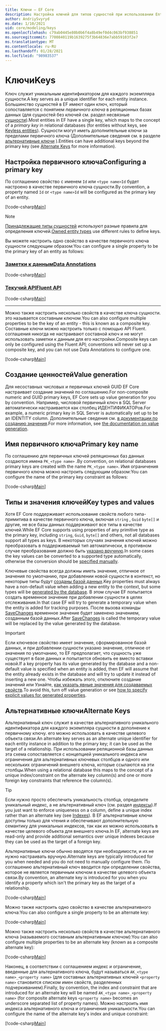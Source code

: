 ```yaml
---
title: Ключи — EF Core
description: Настройка ключей для типов сущностей при использовании Entity Framework Core
author: AndriySvyryd
ms.date: 1/10/2021
uid: core/modeling/keys
ms.openlocfilehash: c79ab0445e80b0b6f4a8b49ef0d4c063bf938851
ms.sourcegitcommit: 7700840119b1639275f3b64836e7abb59103f2e7
ms.translationtype: MT
ms.contentlocale: ru-RU
ms.lasthandoff: 01/28/2021
ms.locfileid: "98983537"
---
```

# <a name="keys"></a><span data-ttu-id="1a471-103">Ключи</span><span class="sxs-lookup"><span data-stu-id="1a471-103">Keys</span></span>

<span data-ttu-id="1a471-104">Ключ служит уникальным идентификатором для каждого экземпляра сущности.</span><span class="sxs-lookup"><span data-stu-id="1a471-104">A key serves as a unique identifier for each entity instance.</span></span> <span data-ttu-id="1a471-105">Большинство сущностей в EF имеют один ключ, который сопоставляется с понятием *первичного ключа* в реляционных базах данных (для сущностей без ключей см. раздел несвязные [сущности](xref:core/modeling/keyless-entity-types)).</span><span class="sxs-lookup"><span data-stu-id="1a471-105">Most entities in EF have a single key, which maps to the concept of a *primary key* in relational databases (for entities without keys, see [Keyless entities](xref:core/modeling/keyless-entity-types)).</span></span> <span data-ttu-id="1a471-106">Сущности могут иметь дополнительные ключи за пределами первичного ключа (Дополнительные сведения см. в разделе [альтернативные ключи](#alternate-keys) ).</span><span class="sxs-lookup"><span data-stu-id="1a471-106">Entities can have additional keys beyond the primary key (see [Alternate Keys](#alternate-keys) for more information).</span></span>

## <a name="configuring-a-primary-key"></a><span data-ttu-id="1a471-107">Настройка первичного ключа</span><span class="sxs-lookup"><span data-stu-id="1a471-107">Configuring a primary key</span></span>

<span data-ttu-id="1a471-108">По соглашению свойство с именем `Id` или `<type name>Id` будет настроено в качестве первичного ключа сущности.</span><span class="sxs-lookup"><span data-stu-id="1a471-108">By convention, a property named `Id` or `<type name>Id` will be configured as the primary key of an entity.</span></span>

[!code-csharp[Main](../../../samples/core/Modeling/Conventions/KeyId.cs?name=KeyId&highlight=3,11)]

> [!NOTE]
> <span data-ttu-id="1a471-109">[Принадлежащие типы сущностей](xref:core/modeling/owned-entities) используют разные правила для определения ключей.</span><span class="sxs-lookup"><span data-stu-id="1a471-109">[Owned entity types](xref:core/modeling/owned-entities) use different rules to define keys.</span></span>

<span data-ttu-id="1a471-110">Вы можете настроить одно свойство в качестве первичного ключа сущности следующим образом:</span><span class="sxs-lookup"><span data-stu-id="1a471-110">You can configure a single property to be the primary key of an entity as follows:</span></span>

### <a name="data-annotations"></a>[<span data-ttu-id="1a471-111">Заметки к данным</span><span class="sxs-lookup"><span data-stu-id="1a471-111">Data Annotations</span></span>](#tab/data-annotations)

[!code-csharp[Main](../../../samples/core/Modeling/DataAnnotations/KeySingle.cs?name=KeySingle&highlight=3)]

### <a name="fluent-api"></a>[<span data-ttu-id="1a471-112">Текучий API</span><span class="sxs-lookup"><span data-stu-id="1a471-112">Fluent API</span></span>](#tab/fluent-api)

[!code-csharp[Main](../../../samples/core/Modeling/FluentAPI/KeySingle.cs?name=KeySingle&highlight=4)]

***

<span data-ttu-id="1a471-113">Можно также настроить несколько свойств в качестве ключа сущности. это называется составным ключом.</span><span class="sxs-lookup"><span data-stu-id="1a471-113">You can also configure multiple properties to be the key of an entity - this is known as a composite key.</span></span> <span data-ttu-id="1a471-114">Составные ключи можно настроить только с помощью API Fluent. соглашения никогда не настраивают составной ключ и не могут использовать заметки к данным для его настройки.</span><span class="sxs-lookup"><span data-stu-id="1a471-114">Composite keys can only be configured using the Fluent API; conventions will never set up a composite key, and you can not use Data Annotations to configure one.</span></span>

[!code-csharp[Main](../../../samples/core/Modeling/FluentAPI/KeyComposite.cs?name=KeyComposite&highlight=4)]

## <a name="value-generation"></a><span data-ttu-id="1a471-115">Создание ценностей</span><span class="sxs-lookup"><span data-stu-id="1a471-115">Value generation</span></span>

<span data-ttu-id="1a471-116">Для несоставных числовых и первичных ключей GUID EF Core настраивает создание значений по соглашению.</span><span class="sxs-lookup"><span data-stu-id="1a471-116">For non-composite numeric and GUID primary keys, EF Core sets up value generation for you by convention.</span></span> <span data-ttu-id="1a471-117">Например, числовой первичный ключ в SQL Server автоматически настраивается как столбец ИДЕНТИФИКАТОРов.</span><span class="sxs-lookup"><span data-stu-id="1a471-117">For example, a numeric primary key in SQL Server is automatically set up to be an IDENTITY column.</span></span> <span data-ttu-id="1a471-118">Дополнительные сведения см. [в документации по созданию значения](xref:core/modeling/generated-properties).</span><span class="sxs-lookup"><span data-stu-id="1a471-118">For more information, see [the documentation on value generation](xref:core/modeling/generated-properties).</span></span>

## <a name="primary-key-name"></a><span data-ttu-id="1a471-119">Имя первичного ключа</span><span class="sxs-lookup"><span data-stu-id="1a471-119">Primary key name</span></span>

<span data-ttu-id="1a471-120">По соглашению для первичных ключей реляционных баз данных создаются имена `PK_<type name>` .</span><span class="sxs-lookup"><span data-stu-id="1a471-120">By convention, on relational databases primary keys are created with the name `PK_<type name>`.</span></span> <span data-ttu-id="1a471-121">Имя ограничения первичного ключа можно настроить следующим образом:</span><span class="sxs-lookup"><span data-stu-id="1a471-121">You can configure the name of the primary key constraint as follows:</span></span>

[!code-csharp[Main](../../../samples/core/Modeling/FluentAPI/KeyName.cs?name=KeyName&highlight=5)]

## <a name="key-types-and-values"></a><span data-ttu-id="1a471-122">Типы и значения ключей</span><span class="sxs-lookup"><span data-stu-id="1a471-122">Key types and values</span></span>

<span data-ttu-id="1a471-123">Хотя EF Core поддерживает использование свойств любого типа-примитива в качестве первичного ключа, включая `string` , `Guid` `byte[]` и другие, не все базы данных поддерживают все типы в качестве ключей.</span><span class="sxs-lookup"><span data-stu-id="1a471-123">While EF Core supports using properties of any primitive type as the primary key, including `string`, `Guid`, `byte[]` and others, not all databases support all types as keys.</span></span> <span data-ttu-id="1a471-124">В некоторых случаях значения ключей можно преобразовать в поддерживаемый тип автоматически, в противном случае преобразование должно быть [указано вручную](xref:core/modeling/value-conversions).</span><span class="sxs-lookup"><span data-stu-id="1a471-124">In some cases the key values can be converted to a supported type automatically, otherwise the conversion should be [specified manually](xref:core/modeling/value-conversions).</span></span>

<span data-ttu-id="1a471-125">Ключевые свойства всегда должны иметь значение, отличное от значения по умолчанию, при добавлении новой сущности в контекст, но некоторые типы будут [созданы базой данных](xref:core/modeling/generated-properties).</span><span class="sxs-lookup"><span data-stu-id="1a471-125">Key properties must always have a non-default value when adding a new entity to the context, but some types will be [generated by the database](xref:core/modeling/generated-properties).</span></span> <span data-ttu-id="1a471-126">В этом случае EF попытается создать временное значение при добавлении сущности в целях отслеживания.</span><span class="sxs-lookup"><span data-stu-id="1a471-126">In that case EF will try to generate a temporary value when the entity is added for tracking purposes.</span></span> <span data-ttu-id="1a471-127">После вызова команды [SaveChanges](/dotnet/api/Microsoft.EntityFrameworkCore.DbContext.SaveChanges) временное значение будет заменено значением, созданным базой данных.</span><span class="sxs-lookup"><span data-stu-id="1a471-127">After [SaveChanges](/dotnet/api/Microsoft.EntityFrameworkCore.DbContext.SaveChanges) is called the temporary value will be replaced by the value generated by the database.</span></span>

> [!Important]
> <span data-ttu-id="1a471-128">Если ключевое свойство имеет значение, сформированное базой данных, и при добавлении сущности указано значение, отличное от значения по умолчанию, то EF предполагает, что сущность уже существует в базе данных и попытается обновить ее вместо вставки новой.</span><span class="sxs-lookup"><span data-stu-id="1a471-128">If a key property has its value generated by the database and a non-default value is specified when an entity is added, then EF will assume that the entity already exists in the database and will try to update it instead of inserting a new one.</span></span> <span data-ttu-id="1a471-129">Чтобы избежать этого, отключите создание значений или Узнайте, [как указать явные значения для создаваемых свойств](xref:core/modeling/generated-properties#overriding-value-generation).</span><span class="sxs-lookup"><span data-stu-id="1a471-129">To avoid this, turn off value generation or see [how to specify explicit values for generated properties](xref:core/modeling/generated-properties#overriding-value-generation).</span></span>

## <a name="alternate-keys"></a><span data-ttu-id="1a471-130">Альтернативные ключи</span><span class="sxs-lookup"><span data-stu-id="1a471-130">Alternate Keys</span></span>

<span data-ttu-id="1a471-131">Альтернативный ключ служит в качестве альтернативного уникального идентификатора для каждого экземпляра сущности в дополнение к первичному ключу. его можно использовать в качестве целевого объекта связи.</span><span class="sxs-lookup"><span data-stu-id="1a471-131">An alternate key serves as an alternate unique identifier for each entity instance in addition to the primary key; it can be used as the target of a relationship.</span></span> <span data-ttu-id="1a471-132">При использовании реляционной базы данных эта схема сопоставляется с концепцией уникального индекса или ограничения для альтернативных ключевых столбцов и одного или нескольких ограничений внешнего ключа, которые ссылаются на эти столбцы.</span><span class="sxs-lookup"><span data-stu-id="1a471-132">When using a relational database this maps to the concept of a unique index/constraint on the alternate key column(s) and one or more foreign key constraints that reference the column(s).</span></span>

> [!TIP]
> <span data-ttu-id="1a471-133">Если нужно просто обеспечить уникальность столбца, определите уникальный индекс, а не альтернативный ключ (см. раздел [индексы](xref:core/modeling/indexes)).</span><span class="sxs-lookup"><span data-stu-id="1a471-133">If you just want to enforce uniqueness on a column, define a unique index rather than an alternate key (see [Indexes](xref:core/modeling/indexes)).</span></span> <span data-ttu-id="1a471-134">В EF альтернативные ключи доступны только для чтения и обеспечивают дополнительную семантику для уникальных индексов, так как их можно использовать в качестве целевого объекта для внешнего ключа.</span><span class="sxs-lookup"><span data-stu-id="1a471-134">In EF, alternate keys are read-only and provide additional semantics over unique indexes because they can be used as the target of a foreign key.</span></span>

<span data-ttu-id="1a471-135">Альтернативные ключи обычно вводятся при необходимости, и их не нужно настраивать вручную.</span><span class="sxs-lookup"><span data-stu-id="1a471-135">Alternate keys are typically introduced for you when needed and you do not need to manually configure them.</span></span> <span data-ttu-id="1a471-136">По соглашению альтернативный ключ вводится при определении свойства, которое не является первичным ключом в качестве целевого объекта связи.</span><span class="sxs-lookup"><span data-stu-id="1a471-136">By convention, an alternate key is introduced for you when you identify a property which isn't the primary key as the target of a relationship.</span></span>

[!code-csharp[Main](../../../samples/core/Modeling/Conventions/AlternateKey.cs?name=AlternateKey&highlight=12)]

<span data-ttu-id="1a471-137">Можно также настроить одно свойство в качестве альтернативного ключа:</span><span class="sxs-lookup"><span data-stu-id="1a471-137">You can also configure a single property to be an alternate key:</span></span>

[!code-csharp[Main](../../../samples/core/Modeling/FluentAPI/AlternateKeySingle.cs?name=AlternateKeySingle&highlight=4)]

<span data-ttu-id="1a471-138">Можно также настроить несколько свойств в качестве альтернативного ключа (называемого составным альтернативным ключом):</span><span class="sxs-lookup"><span data-stu-id="1a471-138">You can also configure multiple properties to be an alternate key (known as a composite alternate key):</span></span>

[!code-csharp[Main](../../../samples/core/Modeling/FluentAPI/AlternateKeyComposite.cs?name=AlternateKeyComposite&highlight=4)]

<span data-ttu-id="1a471-139">Наконец, в соответствии с соглашением индекс и ограничение, введенные для альтернативного ключа, будут называться `AK_<type name>_<property name>` (для составных альтернативных ключей `<property name>` становится списком имен свойств, разделенных подчеркиванием).</span><span class="sxs-lookup"><span data-stu-id="1a471-139">Finally, by convention, the index and constraint that are introduced for an alternate key will be named `AK_<type name>_<property name>` (for composite alternate keys `<property name>` becomes an underscore separated list of property names).</span></span> <span data-ttu-id="1a471-140">Можно настроить имя индекса альтернативного ключа и ограничения уникальности.</span><span class="sxs-lookup"><span data-stu-id="1a471-140">You can configure the name of the alternate key's index and unique constraint:</span></span>

[!code-csharp[Main](../../../samples/core/Modeling/FluentAPI/AlternateKeyName.cs?name=AlternateKeyName&highlight=5)]
